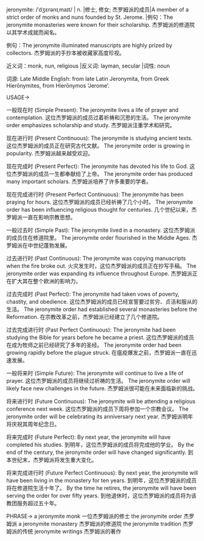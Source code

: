 jeronymite: /ˈdʒɛrənɪˌmaɪt/ | n. |修士, 修女; 杰罗姆派的成员|A member of a strict order of monks and nuns founded by St. Jerome. |例句：The jeronymite monasteries were known for their scholarship. 杰罗姆派的修道院以其学术成就而闻名。

例句：The jeronymite illuminated manuscripts are highly prized by collectors. 杰罗姆派的手抄本被收藏家高度珍视。

近义词：monk, nun, religious |反义词: layman, secular |词性: noun

词源: Late Middle English: from late Latin Jeronymita, from Greek Hierōnymites, from Hierōnymos ‘Jerome’.

USAGE->

一般现在时 (Simple Present):
The jeronymite lives a life of prayer and contemplation.  这位杰罗姆派的成员过着祈祷和沉思的生活。
The jeronymite order emphasizes scholarship and study. 杰罗姆派注重学术和研究。

现在进行时 (Present Continuous):
The jeronymite is studying ancient texts.  这位杰罗姆派的成员正在研究古代文献。
The jeronymite order is growing in popularity. 杰罗姆派越来越受欢迎。

现在完成时 (Present Perfect):
The jeronymite has devoted his life to God.  这位杰罗姆派的成员一生都奉献给了上帝。
The jeronymite order has produced many important scholars. 杰罗姆派培养了许多重要的学者。

现在完成进行时 (Present Perfect Continuous):
The jeronymite has been praying for hours.  这位杰罗姆派的成员已经祈祷了几个小时。
The jeronymite order has been influencing religious thought for centuries.  几个世纪以来，杰罗姆派一直在影响宗教思想。

一般过去时 (Simple Past):
The jeronymite lived in a monastery.  这位杰罗姆派的成员住在修道院里。
The jeronymite order flourished in the Middle Ages. 杰罗姆派在中世纪蓬勃发展。

过去进行时 (Past Continuous):
The jeronymite was copying manuscripts when the fire broke out.  火灾发生时，这位杰罗姆派的成员正在抄写手稿。
The jeronymite order was expanding its influence throughout Europe. 杰罗姆派正在扩大其在整个欧洲的影响力。

过去完成时 (Past Perfect):
The jeronymite had taken vows of poverty, chastity, and obedience.  这位杰罗姆派的成员已经宣誓要过贫穷、贞洁和服从的生活。
The jeronymite order had established several monasteries before the Reformation.  在宗教改革之前，杰罗姆派已经建立了几个修道院。

过去完成进行时 (Past Perfect Continuous):
The jeronymite had been studying the Bible for years before he became a priest.  这位杰罗姆派的成员在成为牧师之前已经研究了多年的圣经。
The jeronymite order had been growing rapidly before the plague struck.  在瘟疫爆发之前，杰罗姆派一直在迅速发展。

一般将来时 (Simple Future):
The jeronymite will continue to live a life of prayer.  这位杰罗姆派的成员将继续过祈祷的生活。
The jeronymite order will likely face new challenges in the future. 杰罗姆派很可能在未来面临新的挑战。

将来进行时 (Future Continuous):
The jeronymite will be attending a religious conference next week.  这位杰罗姆派的成员下周将参加一个宗教会议。
The jeronymite order will be celebrating its anniversary next year. 杰罗姆派明年将庆祝其周年纪念日。

将来完成时 (Future Perfect):
By next year, the jeronymite will have completed his studies.  到明年，这位杰罗姆派的成员将完成他的学业。
By the end of the century, the jeronymite order will have changed significantly. 到本世纪末，杰罗姆派将发生重大变化。

将来完成进行时 (Future Perfect Continuous):
By next year, the jeronymite will have been living in the monastery for ten years.  到明年，这位杰罗姆派的成员将在修道院生活十年了。
By the time he retires, the jeronymite will have been serving the order for over fifty years.  到他退休时，这位杰罗姆派的成员将为该教团服务超过五十年。


PHRASE->
a jeronymite monk  一位杰罗姆派的修士
the jeronymite order 杰罗姆派
a jeronymite monastery 杰罗姆派的修道院
the jeronymite tradition 杰罗姆派的传统
jeronymite writings 杰罗姆派的著作
